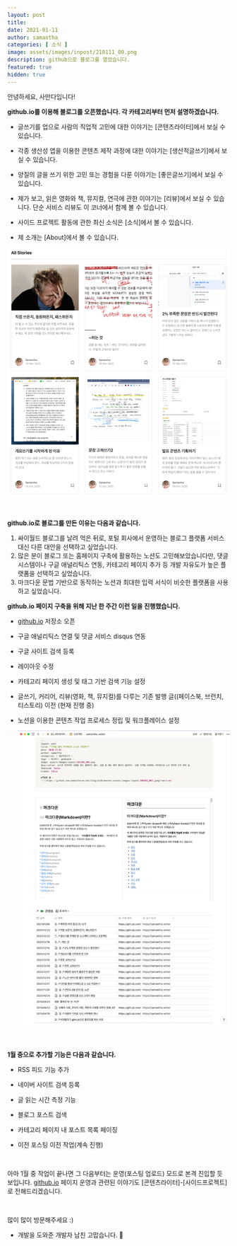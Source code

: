 ```yaml
---
layout: post
title: 
date: 2021-01-11
author: samantha
categories: [ 소식 ]
image: assets/images/inpost/210111_00.png
description: github으로 블로그를 열었습니다.
featured: true
hidden: true
---
```


안녕하세요, 사만다입니다!

**github.io를 이용해 블로그를 오픈했습니다. 각 카테고리부터 먼저 설명하겠습니다.**

- 글쓰기를 업으로 사람의 직업적 고민에 대한 이야기는 [콘텐츠라이터]에서 보실 수 있습니다.

- 각종 생산성 앱을 이용한 콘텐츠 제작 과정에 대한 이야기는 [생산적글쓰기]에서 보실 수 있습니다.

- 양질의 글을 쓰기 위한 고민 또는 경험을 다룬 이야기는 [좋은글쓰기]에서 보실 수 있습니다.

- 제가 보고, 읽은 영화와 책, 뮤지컬, 연극에 관한 이야기는 [리뷰]에서 보실 수 있습니다. 단순 서비스 리뷰도 이 코너에서 함께 볼 수 있습니다.

- 사이드 프로젝트 활동에 관한 최신 소식은 [소식]에서 볼 수 있습니다.
- 제 소개는 [About]에서 볼 수 있습니다.

![](https://github.com/samantha-writer/blog/blob/master/assets/images/inpost/210111_000.png?raw=true)

<br/>

**github.io로 블로그를 만든 이유는 다음과 같습니다.** 

1. 싸이월드 블로그를 날려 먹은 뒤로, 포털 회사에서 운영하는 블로그 플랫폼 서비스 대신 다른 대안을 선택하고 싶었습니다. 
2. 많은 분이 블로그 또는 홈페이지 구축에 활용하는 노션도 고민해보았습니다만, 댓글 시스템이나 구글 애널리틱스 연동, 카테고리 페이지 추가 등 개발 자유도가 높은 플랫폼을 선택하고 싶었습니다. 
3. 마크다운 문법 기반으로 동작하는 노션과 최대한 입력 서식이 비슷한 플랫폼을 사용하고 싶었습니다. 

**github.io 페이지 구축을 위해 지난 한 주간 이런 일을 진행했습니다.**

- [github.io](http://github.io) 저장소 오픈

- 구글 애널리틱스 연결 및 댓글 서비스 disqus 연동

- 구글 사이트 검색 등록

- 레이아웃 수정

- 카테고리 페이지 생성 및 태그 기반 검색 기능 설정

- 글쓰기, 커리어, 리뷰(영화, 책, 뮤지컬)를 다루는 기존 발행 글((페이스북, 브런치, 티스토리) 이전 (현재 진행 중)

- 노션을 이용한 콘텐츠 작업 프로세스 정립 및 워크플레이스 설정

    ![](https://github.com/samantha-writer/blog/blob/master/assets/images/inpost/210111_001.png?raw=true)

<br/>

**1월 중으로 추가할 기능은 다음과 같습니다.** 

- RSS 피드 기능 추가

- 네이버 사이트 검색 등록

- 글 읽는 시간 측정 기능

- 블로그 포스트 검색

- 카테고리 페이지 내 포스트 목록 페이징

- 이전 포스팅 이전 작업(계속 진행)

<br/>

아마 1월 중 작업이 끝나면 그 다음부터는 운영(포스팅 업로드) 모드로 본격 진입할 듯 보입니다. [github.io](http://github.io) 페이지 운영과 관련된 이야기도 [콘텐츠라이터]-[사이드프로젝트]로 전해드리겠습니다. 

<br/>

많이 많이 방문해주세요 :)  

+ 개발을 도와준 개발자 남친 고맙습니다. 🙂

<br/>
